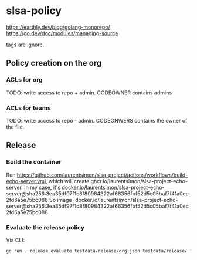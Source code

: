 # slsa-policy

https://earthly.dev/blog/golang-monorepo/
https://go.dev/doc/modules/managing-source

tags are ignore.

## Policy creation on the org

### ACLs for org

TODO: write access to repo + admin. CODEOWNER contains admins

### ACLs for teams

TODO: write access to repo - admin. CODEONWERS contains the owner of the file.

## Release

### Build the container

Run https://github.com/laurentsimon/slsa-project/actions/workflows/build-echo-server.yml, which will create ghcr.io/laurentsimon/slsa-project-echo-server.
In my case, it's docker.io/laurentsimon/slsa-project-echo-server@sha256:3ea35df97f1c8f80984322af66356fbf52d5c05baf7f41a0ec2fd6a5e75bc088
So image=docker.io/laurentsimon/slsa-project-echo-server@sha256:3ea35df97f1c8f80984322af66356fbf52d5c05baf7f41a0ec2fd6a5e75bc088

### Evaluate the release policy

Via CLI:

```bash
go run . release evaluate testdata/release/org.json testdata/release/ "$image" dev
```
